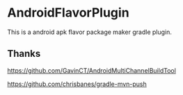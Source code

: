 # AndroidFlavorPlugin

This is a android apk flavor package maker gradle plugin.

## Thanks

https://github.com/GavinCT/AndroidMultiChannelBuildTool

https://github.com/chrisbanes/gradle-mvn-push
